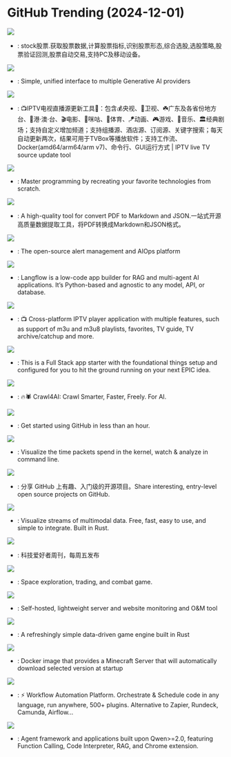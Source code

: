 # GitHub Trending (2024-12-01)

![](https://img.shields.io/badge/Python-New%20645-green?style=flat-square&logo=appveyor)
- [](https://github.comundefined): stock股票.获取股票数据,计算股票指标,识别股票形态,综合选股,选股策略,股票验证回测,股票自动交易,支持PC及移动设备。

![](https://img.shields.io/badge/Python-New%20754-green?style=flat-square&logo=appveyor)
- [](https://github.comundefined): Simple, unified interface to multiple Generative AI providers

![](https://img.shields.io/badge/Python-New%2066-green?style=flat-square&logo=appveyor)
- [](https://github.comundefined): 📺IPTV电视直播源更新工具🚀：包含💰央视、📡卫视、☘️广东及各省份地方台、🌊港·澳·台、🎬电影、🎥咪咕、🏀体育、🪁动画、🎮游戏、🎵音乐、🏛经典剧场；支持自定义增加频道；支持组播源、酒店源、订阅源、关键字搜索；每天自动更新两次，结果可用于TVBox等播放软件；支持工作流、Docker(amd64/arm64/arm v7)、命令行、GUI运行方式 | IPTV live TV source update tool

![](https://img.shields.io/badge/Markdown-New%20345-green?style=flat-square&logo=appveyor)
- [](https://github.comundefined): Master programming by recreating your favorite technologies from scratch.

![](https://img.shields.io/badge/Python-New%20300-green?style=flat-square&logo=appveyor)
- [](https://github.comundefined): A high-quality tool for convert PDF to Markdown and JSON.一站式开源高质量数据提取工具，将PDF转换成Markdown和JSON格式。

![](https://img.shields.io/badge/Python-New%201-green?style=flat-square&logo=appveyor)
- [](https://github.comundefined): The open-source alert management and AIOps platform

![](https://img.shields.io/badge/JavaScript-New%20145-green?style=flat-square&logo=appveyor)
- [](https://github.comundefined): Langflow is a low-code app builder for RAG and multi-agent AI applications. It’s Python-based and agnostic to any model, API, or database.

![](https://img.shields.io/badge/TypeScript-New%20217-green?style=flat-square&logo=appveyor)
- [](https://github.comundefined): 📺 Cross-platform IPTV player application with multiple features, such as support of m3u and m3u8 playlists, favorites, TV guide, TV archive/catchup and more.

![](https://img.shields.io/badge/TypeScript-New%2025-green?style=flat-square&logo=appveyor)
- [](https://github.comundefined): This is a Full Stack app starter with the foundational things setup and configured for you to hit the ground running on your next EPIC idea.

![](https://img.shields.io/badge/HTML-New%20236-green?style=flat-square&logo=appveyor)
- [](https://github.comundefined): 🔥🕷️ Crawl4AI: Crawl Smarter, Faster, Freely. For AI.

![](https://img.shields.io/badge/none-New%20154-green?style=flat-square&logo=appveyor)
- [](https://github.comundefined): Get started using GitHub in less than an hour.

![](https://img.shields.io/badge/C-New%20172-green?style=flat-square&logo=appveyor)
- [](https://github.comundefined): Visualize the time packets spend in the kernel, watch & analyze in command line.

![](https://img.shields.io/badge/Python-New%20278-green?style=flat-square&logo=appveyor)
- [](https://github.comundefined): 分享 GitHub 上有趣、入门级的开源项目。Share interesting, entry-level open source projects on GitHub.

![](https://img.shields.io/badge/Rust-New%2097-green?style=flat-square&logo=appveyor)
- [](https://github.comundefined): Visualize streams of multimodal data. Free, fast, easy to use, and simple to integrate. Built in Rust.

![](https://img.shields.io/badge/none-New%20213-green?style=flat-square&logo=appveyor)
- [](https://github.comundefined): 科技爱好者周刊，每周五发布

![](https://img.shields.io/badge/C%2B%2B-New%2016-green?style=flat-square&logo=appveyor)
- [](https://github.comundefined): Space exploration, trading, and combat game.

![](https://img.shields.io/badge/Go-New%2054-green?style=flat-square&logo=appveyor)
- [](https://github.comundefined): Self-hosted, lightweight server and website monitoring and O&M tool

![](https://img.shields.io/badge/Rust-New%2039-green?style=flat-square&logo=appveyor)
- [](https://github.comundefined): A refreshingly simple data-driven game engine built in Rust

![](https://img.shields.io/badge/Shell-New%2011-green?style=flat-square&logo=appveyor)
- [](https://github.comundefined): Docker image that provides a Minecraft Server that will automatically download selected version at startup

![](https://img.shields.io/badge/Java-New%20106-green?style=flat-square&logo=appveyor)
- [](https://github.comundefined): ⚡ Workflow Automation Platform. Orchestrate & Schedule code in any language, run anywhere, 500+ plugins. Alternative to Zapier, Rundeck, Camunda, Airflow...

![](https://img.shields.io/badge/Python-New%20152-green?style=flat-square&logo=appveyor)
- [](https://github.comundefined): Agent framework and applications built upon Qwen>=2.0, featuring Function Calling, Code Interpreter, RAG, and Chrome extension.

